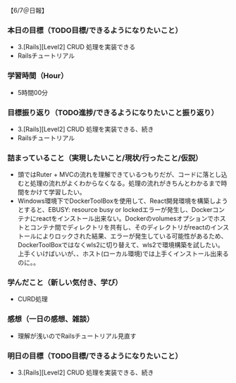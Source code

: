 【6/7＠日報】
### 本日の目標（TODO目標/できるようになりたいこと）
- 3.[Rails][Level2] CRUD 処理を実装できる
- Railsチュートリアル
### 学習時間（Hour）
- 5時間00分
### 目標振り返り（TODO進捗/できるようになりたいこと振り返り）
- 3.[Rails][Level2] CRUD 処理を実装できる、続き
- Railsチュートリアル
### 詰まっていること（実現したいこと/現状/行ったこと/仮説）
- 頭ではRuter + MVCの流れを理解できているつもりだが、コードに落とし込むと処理の流れがよくわからなくなる。処理の流れがきちんとわかるまで時間をかけて学習したい。
- Windows環境下でDockerToolBoxを使用して、React開発環境を構築しようとすると、EBUSY: resource busy or lockedエラーが発生し、Dockerコンテナにreactをインストール出来ない。Dockerのvolumesオプションでホストとコンテナ間でディレクトリを共有し、そのディレクトリがreactのインストールによりロックされた結果、エラーが発生している可能性があるため、DockerToolBoxではなくwls2に切り替えて、wls2で環境構築を試したい。上手くいけばいいが、、ホスト(ローカル環境)では上手くインストール出来るのに。。
### 学んだこと（新しい気付き、学び）
- CURD処理
### 感想（一日の感想、雑談）
- 理解が浅いのでRailsチュートリアル見直す
### 明日の目標（TODO目標/できるようになりたいこと）
- 3.[Rails][Level2] CRUD 処理を実装できる、続き
